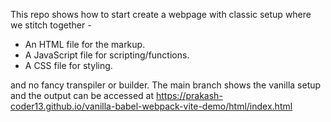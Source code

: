 This repo shows how to start create a webpage with classic setup where we stitch together -

- An HTML file for the markup.
- A JavaScript file for scripting/functions.
- A CSS file for styling.

and no fancy transpiler or builder.
The main branch shows the vanilla setup and the output can be accessed at
https://prakash-coder13.github.io/vanilla-babel-webpack-vite-demo/html/index.html
